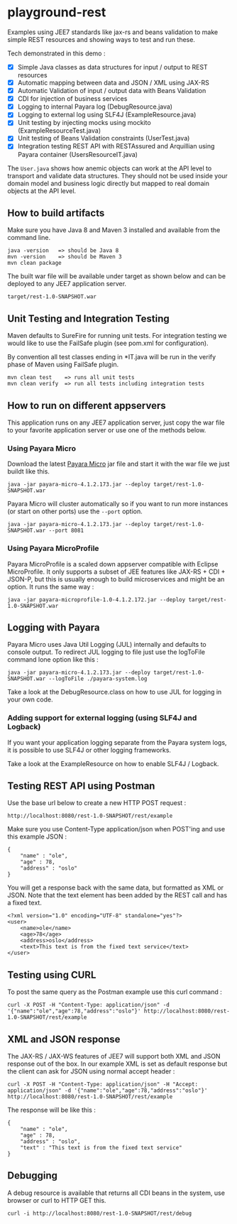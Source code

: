 # playground-rest
Examples using JEE7 standards like jax-rs and beans validation to make simple REST 
resources and showing ways to test and run these.

Tech demonstrated in this demo : 
- [x] Simple Java classes as data structures for input / output to REST resources
- [x] Automatic mapping between data and JSON / XML using JAX-RS
- [x] Automatic Validation of input / output data with Beans Validation
- [x] CDI for injection of business services
- [x] Logging to internal Payara log (DebugResource.java)
- [x] Logging to external log using SLF4J (ExampleResource.java) 
- [x] Unit testing by injecting mocks using mockito (ExampleResourceTest.java)
- [x] Unit testing of Beans Validation constraints (UserTest.java)
- [x] Integration testing REST API with RESTAssured and Arquillian using Payara container (UsersResourceIT.java)

The ```User.java``` shows how anemic objects can work at the API level to transport
and validate data structures.  They should not be used inside your domain model and 
business logic directly but mapped to real domain objects at the API level.  

## How to build artifacts
Make sure you have Java 8 and Maven 3 installed and available from the command line.
```
java -version   => should be Java 8
mvn -version    => should be Maven 3
mvn clean package
```

The built war file will be available under target as shown below and can be deployed to any JEE7 application server.
```
target/rest-1.0-SNAPSHOT.war
```

## Unit Testing and Integration Testing
Maven defaults to SureFire for running unit tests.  For integration testing we would 
like to use the FailSafe plugin (see pom.xml for configuration).

By convention all test classes ending in *IT.java will be run in the verify phase of Maven using FailSafe plugin.

```
mvn clean test    => runs all unit tests
mvn clean verify  => run all tests including integration tests 
```

## How to run on different appservers
This application runs on any JEE7 application server, 
just copy the war file to your favorite application server or use one of the methods below.

### Using Payara Micro
Download the latest [Payara Micro](http://www.payara.fish/downloads) jar file and start it with the war file we just buildt like this.
```
java -jar payara-micro-4.1.2.173.jar --deploy target/rest-1.0-SNAPSHOT.war
```

Payara Micro will cluster automatically so if you want to run more instances (or start on other ports) use the ```--port``` option.
```
java -jar payara-micro-4.1.2.173.jar --deploy target/rest-1.0-SNAPSHOT.war --port 8081
```

### Using Payara MicroProfile
Payara MicroProfile is a scaled down appserver compatible with Eclipse MicroProfile.
It only supports a subset of JEE features like JAX-RS + CDI + JSON-P, but this is
usually enough to build microservices and might be an option.  It runs the same way :
```
java -jar payara-microprofile-1.0-4.1.2.172.jar --deploy target/rest-1.0-SNAPSHOT.war
```

## Logging with Payara
Payara Micro uses Java Util Logging (JUL) internally and defaults to console output.
To redirect JUL logging to file just use the logToFile command lone option like this : 
```
java -jar payara-micro-4.1.2.173.jar --deploy target/rest-1.0-SNAPSHOT.war --logToFile ./payara-system.log
```

Take a look at the DebugResource.class on how to use JUL for logging in your own code.

### Adding support for external logging (using SLF4J and Logback)
If you want your application logging separate from the Payara system logs,
it is possible to use SLF4J or other logging frameworks.

Take a look at the ExampleResource on how to enable SLF4J / Logback.

## Testing REST API using Postman
Use the base url below to create a new HTTP POST request :
```
http://localhost:8080/rest-1.0-SNAPSHOT/rest/example
```

Make sure you use Content-Type application/json when POST'ing and use this example JSON :
```
{
	"name" : "ole",
	"age" : 78,
	"address" : "oslo"
}
```

You will get a response back with the same data, but formatted as XML or JSON.
Note that the text element has been added by the REST call and has a fixed text.
```
<?xml version="1.0" encoding="UTF-8" standalone="yes"?>
<user>
    <name>ole</name>
    <age>78</age>
    <address>oslo</address>
    <text>This text is from the fixed text service</text>
</user>
```

## Testing using CURL
To post the same query as the Postman example use this curl command :
```
curl -X POST -H "Content-Type: application/json" -d '{"name":"ole","age":78,"address":"oslo"}' http://localhost:8080/rest-1.0-SNAPSHOT/rest/example
```

## XML and JSON response
The JAX-RS / JAX-WS features of JEE7 will support both XML and JSON response out of the box.
In our example XML is set as default response but the client can ask for JSON using normal accept header :  
```
curl -X POST -H "Content-Type: application/json" -H "Accept: application/json" -d '{"name":"ole","age":78,"address":"oslo"}' http://localhost:8080/rest-1.0-SNAPSHOT/rest/example
```
The response will be like this :
```
{
    "name" : "ole",
    "age" : 78,
    "address" : "oslo",
    "text" : "This text is from the fixed text service"
}
```

## Debugging
A debug resource is available that returns all CDI beans in the system, use browser or curl to HTTP GET this.
```
curl -i http://localhost:8080/rest-1.0-SNAPSHOT/rest/debug
```